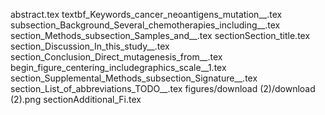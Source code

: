 abstract.tex
textbf_Keywords_cancer_neoantigens_mutation__.tex
subsection_Background_Several_chemotherapies_including__.tex
section_Methods_subsection_Samples_and__.tex
sectionSection_title.tex
section_Discussion_In_this_study__.tex
section_Conclusion_Direct_mutagenesis_from__.tex
begin_figure_centering_includegraphics_scale__1.tex
section_Supplemental_Methods_subsection_Signature__.tex
section_List_of_abbreviations_TODO__.tex
figures/download (2)/download (2).png
sectionAdditional_Fi.tex
